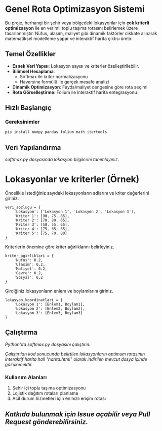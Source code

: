 # Genel Rota Optimizasyon Sistemi

Bu proje, herhangi bir şehir veya bölgedeki lokasyonlar için **çok kriterli optimizasyon** ile en verimli toplu taşıma rotasını belirlemek üzere tasarlanmıştır. Nüfus, ulaşım, maliyet gibi dinamik faktörler dikkate alınarak matematiksel modelleme yapar ve interaktif harita çıktısı üretir.

 
## Temel Özellikler
- **Esnek Veri Yapısı**: Lokasyon sayısı ve kriterler özelleştirilebilir.
- **Bilimsel Hesaplama**: 
  - Softmax ile kriter normalizasyonu
  - Haversine formülü ile gerçek mesafe analizi
- **Dinamik Optimizasyon**: Fayda/maliyet dengesine göre rota seçimi
- **Rota Görselleştirme**: Folium ile interaktif harita entegrasyonu

##  Hızlı Başlangıç
### Gereksinimler

```bash
pip install numpy pandas folium math itertools
```

## Veri Yapılandırma

_softmax.py dosyasında lokasyon bilgilerini tanımlayınız._ 

# Lokasyonlar ve kriterler (Örnek)

Öncelikle istediğiniz sayıdaki lokasyonların adlarını ve kriter değerlerini giriniz.
```
veri_sozlugu = {
    'Lokasyon': ['Lokasyon 1', 'Lokasyon 2', 'Lokasyon 3'],
    'Kriter 1': [90, 75, 85],
    'Kriter 2': [70, 80, 65],
    'Kriter 3': [50, 55, 65],
    'Kriter 4': [75, 65, 85],
    'Kriter 5': [75, 70, 80]
}
```


Kriterlerin önemine göre kriter ağırlıklarını belirleyiniz.
```
kriter_agirliklari = {
    'Nufus': 0.2,
    'Ulasim': 0.2,
    'Maliyet': 0.2,
    'Cevre': 0.2,
    'Sosyal': 0.2
}
```



Girdiğiniz lokasyonların enlem ve boylamlarını giriniz.
```
lokasyon_koordinatlari = {
    'Lokasyon 1': [Enlem1, Boylam1],
    'Lokasyon 2': [Enlem2, Boylam2],
    'Lokasyon 3': [Enlem3, Boylam3]
}
```

## Çalıştırma
_Python'da softmax.py dosyasını çalıştırın._

_Çalıştırılan kod sonucunda belirtilen lokasyonların optimum rotasının interaktif harita hali "harita.html" olarak indirilen mevcut dosya içinde gözükecektir._

### Kullanım Alanları

1. Şehir içi toplu taşıma optimizasyonu
2. Lojistik dağıtım rotaları planlama
3. Acil durum hizmetleri için en hızlı erişim rotası

## _Katkıda bulunmak için Issue açabilir veya Pull Request gönderebilirsiniz._
